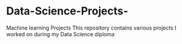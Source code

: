 # Data-Science-Projects-
Machine learning Projects 
This repository contains various projects I worked on during my Data Science diploma
